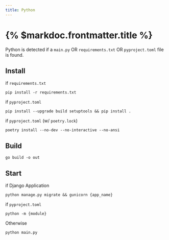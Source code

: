 ```yaml
---
title: Python
---
```


# {% $markdoc.frontmatter.title %}

Python is detected if a `main.py` OR `requirements.txt` OR `pyproject.toml` file is found.

## Install

if `requirements.txt`

```
pip install -r requirements.txt
```

if `pyproject.toml`

```
pip install --upgrade build setuptools && pip install .
```

if `pyproject.toml` (w/ `poetry.lock`)

```
poetry install --no-dev --no-interactive --no-ansi
```

## Build

```
go build -o out
```

## Start

if Django Application

```
python manage.py migrate && gunicorn {app_name}
```

if `pyproject.toml`

```
python -m {module}
```

Otherwise

```
python main.py
```
